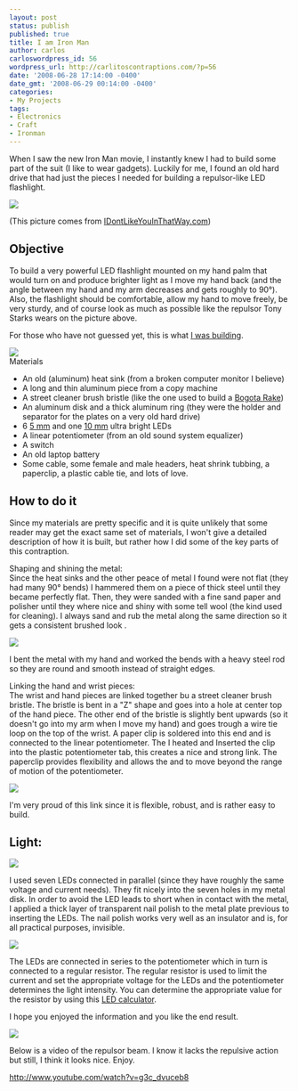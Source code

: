 ```yaml
---
layout: post
status: publish
published: true
title: I am Iron Man
author: carlos
carloswordpress_id: 56
wordpress_url: http://carlitoscontraptions.com/?p=56
date: '2008-06-28 17:14:00 -0400'
date_gmt: '2008-06-29 00:14:00 -0400'
categories:
- My Projects
tags:
- Electronics
- Craft
- Ironman
---
```

When I saw the new Iron Man movie, I instantly knew I had to build some part of the suit (I like to wear gadgets). Luckily for me, I found an old hard drive that had just the pieces I needed for building a repulsor-like LED flashlight.

[![](http://1.bp.blogspot.com/_940DBYqYeYo/SGbWmZV7fxI/AAAAAAAAAv8/C4FI2XwkYM8/s320/ironman1.jpg)](http://1.bp.blogspot.com/_940DBYqYeYo/SGbWmZV7fxI/AAAAAAAAAv8/C4FI2XwkYM8/s1600-h/ironman1.jpg)

(This picture comes from [IDontLikeYouInThatWay.com](http://www.idontlikeyouinthatway.com/pictures/20080505/iron%20man%20premiere/big_ironman1.html))

## Objective

To build a very powerful LED flashlight mounted on my hand palm that would turn on and produce brighter light as I move my hand back (and the angle between my hand and my arm decreases and gets roughly to 90°). Also, the flashlight should be comfortable, allow my hand to move freely, be very sturdy, and of course look as much as possible like the repulsor Tony Starks wears on the picture above.

For those who have not guessed yet, this is what [I was building](http://carlitoscontraptions.blogspot.com/2008/05/what-am-i-building.html).

[![](http://2.bp.blogspot.com/_940DBYqYeYo/SGb-9bpUfCI/AAAAAAAAAwk/oI3m_EvAfag/s320/ss851627.jpg)](http://2.bp.blogspot.com/_940DBYqYeYo/SGb-9bpUfCI/AAAAAAAAAwk/oI3m_EvAfag/s1600-h/ss851627.jpg)  
Materials

*   An old (aluminum) heat sink (from a broken computer monitor I believe)
*   A long and thin aluminum piece from a copy machine
*   A street cleaner brush bristle (like the one used to build a [Bogota Rake](http://carlitoscontraptions.com/2006/12/bogot-rake/ "Bogota Rake"))
*   An aluminum disk and a thick aluminum ring (they were the holder and separator for the plates on a very old hard drive)
*   6 [5 mm](http://alan-parekh.vstore.ca/product_info.php/cPath/4_6/products_id/14) and one [10 mm](http://alan-parekh.vstore.ca/product_info.php/cPath/4_9/products_id/36) ultra bright LEDs
*   A linear potentiometer (from an old sound system equalizer)
*   A switch
*   An old laptop battery
*   Some cable, some female and male headers, heat shrink tubbing, a paperclip, a plastic cable tie, and lots of love.

## How to do it

Since my materials are pretty specific and it is quite unlikely that some reader may get the exact same set of materials, I won't give a detailed description of how it is built, but rather how I did some of the key parts of this contraption.

Shaping and shining the metal:  
Since the heat sinks and the other peace of metal I found were not flat (they had many 90° bends) I hammered them on a piece of thick steel until they became perfectly flat. Then, they were sanded with a fine sand paper and polisher until they where nice and shiny with some tell wool (the kind used for cleaning). I always sand and rub the metal along the same direction so it gets a consistent brushed look .

[![](http://3.bp.blogspot.com/_940DBYqYeYo/SGb-8vYoskI/AAAAAAAAAwU/jIGL0yF3fxU/s320/ss851633.jpg)](http://3.bp.blogspot.com/_940DBYqYeYo/SGb-8vYoskI/AAAAAAAAAwU/jIGL0yF3fxU/s1600-h/ss851633.jpg)

I bent the metal with my hand and worked the bends with a heavy steel rod so they are round and smooth instead of straight edges.

Linking the hand and wrist pieces:  
The wrist and hand pieces are linked together bu a street cleaner brush bristle. The bristle is bent in a "Z" shape and goes into a hole at center top of the hand piece. The other end of the bristle is slightly bent upwards (so it doesn't go into my arm when I move my hand) and goes trough a wire tie loop on the top of the wrist. A paper clip is soldered into this end and is connected to the linear potentiometer. The I heated and Inserted the clip into the plastic potentiometer tab, this creates a nice and strong link. The paperclip provides flexibility and allows the and to move beyond the range of motion of the potentiometer.

[![](http://4.bp.blogspot.com/_940DBYqYeYo/SGb-9BYDjQI/AAAAAAAAAwc/PXbCAiR7Gtk/s320/ss851632.jpg)](http://4.bp.blogspot.com/_940DBYqYeYo/SGb-9BYDjQI/AAAAAAAAAwc/PXbCAiR7Gtk/s1600-h/ss851632.jpg)

I'm very proud of this link since it is flexible, robust, and is rather easy to build.

## Light:

[![](http://3.bp.blogspot.com/_940DBYqYeYo/SGb_jwcjSeI/AAAAAAAAAws/jHaCn8nbyQ0/s320/ss851626.jpg)](http://3.bp.blogspot.com/_940DBYqYeYo/SGb_jwcjSeI/AAAAAAAAAws/jHaCn8nbyQ0/s1600-h/ss851626.jpg)

I used seven LEDs connected in parallel (since they have roughly the same voltage and current needs). They fit nicely into the seven holes in my metal disk. In order to avoid the LED leads to short when in contact with the metal, I applied a thick layer of transparent nail polish to the metal plate previous to inserting the LEDs. The nail polish works very well as an insulator and is, for all practical purposes, invisible.

[![](http://3.bp.blogspot.com/_940DBYqYeYo/SGb-8L5a5NI/AAAAAAAAAwE/MJ3b6hWnLmo/s320/ss851656.jpg)](http://3.bp.blogspot.com/_940DBYqYeYo/SGb-8L5a5NI/AAAAAAAAAwE/MJ3b6hWnLmo/s1600-h/ss851656.jpg)

The LEDs are connected in series to the potentiometer which in turn is connected to a regular resistor. The regular resistor is used to limit the current and set the appropriate voltage for the LEDs and the potentiometer determines the light intensity. You can determine the appropriate value for the resistor by using this [LED calculator](http://alan-parekh.com/led_resistor_calculator.html).

I hope you enjoyed the information and you like the end result.

[![](http://3.bp.blogspot.com/_940DBYqYeYo/SGb-8fhNx7I/AAAAAAAAAwM/Cin5dxAr3ms/s320/ss851643.jpg)](http://3.bp.blogspot.com/_940DBYqYeYo/SGb-8fhNx7I/AAAAAAAAAwM/Cin5dxAr3ms/s1600-h/ss851643.jpg)

Below is a video of the repulsor beam. I know it lacks the repulsive action but still, I think it looks nice. Enjoy.

http://www.youtube.com/watch?v=g3c_dvuceb8